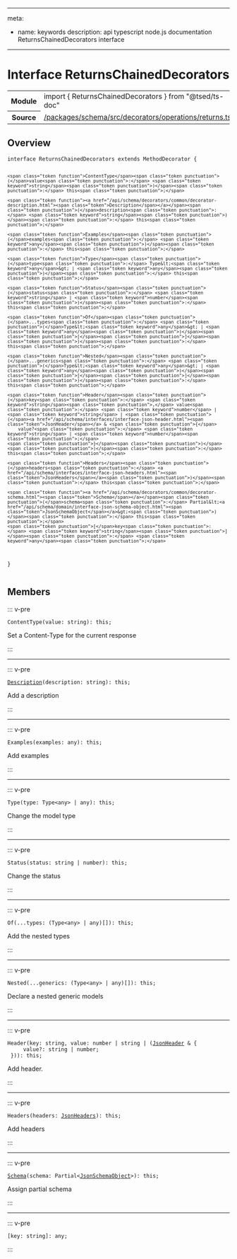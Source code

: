 
---
meta:
 - name: keywords
   description: api typescript node.js documentation ReturnsChainedDecorators interface
---
# Interface ReturnsChainedDecorators

<Badge text="Interface" type="interface"/>
<!-- Summary -->
<section class="table-features"><table class="is-full-width"><tbody><tr><th>Module</th><td><div class="lang-typescript"><span class="token keyword">import</span> { ReturnsChainedDecorators }&nbsp;<span class="token keyword">from</span>&nbsp;<span class="token string">"@tsed/ts-doc"</span></div></td></tr><tr><th>Source</th><td><a href="https://github.com/repo/blob/v1.0.0/packages/schema/src/decorators/operations/returns.ts#L0-L0">/packages/schema/src/decorators/operations/returns.ts</a></td></tr></tbody></table></section>

<!-- Overview -->
## Overview


<div class="language-typescript"><pre class="language-typescript" v-pre=""><code class="typescript-lang "><span class="token keyword">interface</span> ReturnsChainedDecorators <span class="token keyword">extends</span> MethodDecorator <span class="token punctuation">{</span>
    
    <span class="token function">ContentType</span><span class="token punctuation">(</span>value<span class="token punctuation">:</span> <span class="token keyword">string</span><span class="token punctuation">)</span><span class="token punctuation">:</span> this<span class="token punctuation">;</span>
    
    <span class="token function"><a href="/api/schema/decorators/common/decorator-description.html"><span class="token">Description</span></a></span><span class="token punctuation">(</span>description<span class="token punctuation">:</span> <span class="token keyword">string</span><span class="token punctuation">)</span><span class="token punctuation">:</span> this<span class="token punctuation">;</span>
    
    <span class="token function">Examples</span><span class="token punctuation">(</span>examples<span class="token punctuation">:</span> <span class="token keyword">any</span><span class="token punctuation">)</span><span class="token punctuation">:</span> this<span class="token punctuation">;</span>
    
    <span class="token function">Type</span><span class="token punctuation">(</span>type<span class="token punctuation">:</span> Type&lt;<span class="token keyword">any</span>&gt; | <span class="token keyword">any</span><span class="token punctuation">)</span><span class="token punctuation">:</span> this<span class="token punctuation">;</span>
    
    <span class="token function">Status</span><span class="token punctuation">(</span>status<span class="token punctuation">:</span> <span class="token keyword">string</span> | <span class="token keyword">number</span><span class="token punctuation">)</span><span class="token punctuation">:</span> this<span class="token punctuation">;</span>
    
    <span class="token function">Of</span><span class="token punctuation">(</span>...types<span class="token punctuation">:</span> <span class="token punctuation">(</span>Type&lt;<span class="token keyword">any</span>&gt; | <span class="token keyword">any</span><span class="token punctuation">)</span><span class="token punctuation">[</span><span class="token punctuation">]</span><span class="token punctuation">)</span><span class="token punctuation">:</span> this<span class="token punctuation">;</span>
    
    <span class="token function">Nested</span><span class="token punctuation">(</span>...generics<span class="token punctuation">:</span> <span class="token punctuation">(</span>Type&lt;<span class="token keyword">any</span>&gt; | <span class="token keyword">any</span><span class="token punctuation">)</span><span class="token punctuation">[</span><span class="token punctuation">]</span><span class="token punctuation">)</span><span class="token punctuation">:</span> this<span class="token punctuation">;</span>
    
    <span class="token function">Header</span><span class="token punctuation">(</span>key<span class="token punctuation">:</span> <span class="token keyword">string</span><span class="token punctuation">,</span> value<span class="token punctuation">:</span> <span class="token keyword">number</span> | <span class="token keyword">string</span> | <span class="token punctuation">(</span><a href="/api/schema/interfaces/interface-json-header.html"><span class="token">JsonHeader</span></a> & <span class="token punctuation">{</span>
        value?<span class="token punctuation">:</span> <span class="token keyword">string</span> | <span class="token keyword">number</span><span class="token punctuation">;</span>
    <span class="token punctuation">}</span><span class="token punctuation">)</span><span class="token punctuation">)</span><span class="token punctuation">:</span> this<span class="token punctuation">;</span>
    
    <span class="token function">Headers</span><span class="token punctuation">(</span>headers<span class="token punctuation">:</span> <a href="/api/schema/interfaces/interface-json-headers.html"><span class="token">JsonHeaders</span></a><span class="token punctuation">)</span><span class="token punctuation">:</span> this<span class="token punctuation">;</span>
    
    <span class="token function"><a href="/api/schema/decorators/common/decorator-schema.html"><span class="token">Schema</span></a></span><span class="token punctuation">(</span>schema<span class="token punctuation">:</span> Partial&lt;<a href="/api/schema/domain/interface-json-schema-object.html"><span class="token">JsonSchemaObject</span></a>&gt;<span class="token punctuation">)</span><span class="token punctuation">:</span> this<span class="token punctuation">;</span>
    <span class="token punctuation">[</span>key<span class="token punctuation">:</span> <span class="token keyword">string</span><span class="token punctuation">]</span><span class="token punctuation">:</span> <span class="token keyword">any</span><span class="token punctuation">;</span>
<span class="token punctuation">}</span></code></pre></div>



<!-- Members -->




## Members


::: v-pre

<div class="method-overview">
<div class="language-typescript"><pre class="language-typescript" v-pre=""><code class="typescript-lang "><span class="token function">ContentType</span><span class="token punctuation">(</span>value<span class="token punctuation">:</span> <span class="token keyword">string</span><span class="token punctuation">)</span><span class="token punctuation">:</span> this<span class="token punctuation">;</span></code></pre></div>

</div>



Set a Content-Type for the current response



:::



***



::: v-pre

<div class="method-overview">
<div class="language-typescript"><pre class="language-typescript" v-pre=""><code class="typescript-lang "><span class="token function"><a href="/api/schema/decorators/common/decorator-description.html"><span class="token">Description</span></a></span><span class="token punctuation">(</span>description<span class="token punctuation">:</span> <span class="token keyword">string</span><span class="token punctuation">)</span><span class="token punctuation">:</span> this<span class="token punctuation">;</span></code></pre></div>

</div>



Add a description



:::



***



::: v-pre

<div class="method-overview">
<div class="language-typescript"><pre class="language-typescript" v-pre=""><code class="typescript-lang "><span class="token function">Examples</span><span class="token punctuation">(</span>examples<span class="token punctuation">:</span> <span class="token keyword">any</span><span class="token punctuation">)</span><span class="token punctuation">:</span> this<span class="token punctuation">;</span></code></pre></div>

</div>



Add examples



:::



***



::: v-pre

<div class="method-overview">
<div class="language-typescript"><pre class="language-typescript" v-pre=""><code class="typescript-lang "><span class="token function">Type</span><span class="token punctuation">(</span>type<span class="token punctuation">:</span> Type&lt;<span class="token keyword">any</span>&gt; | <span class="token keyword">any</span><span class="token punctuation">)</span><span class="token punctuation">:</span> this<span class="token punctuation">;</span></code></pre></div>

</div>



Change the model type



:::



***



::: v-pre

<div class="method-overview">
<div class="language-typescript"><pre class="language-typescript" v-pre=""><code class="typescript-lang "><span class="token function">Status</span><span class="token punctuation">(</span>status<span class="token punctuation">:</span> <span class="token keyword">string</span> | <span class="token keyword">number</span><span class="token punctuation">)</span><span class="token punctuation">:</span> this<span class="token punctuation">;</span></code></pre></div>

</div>



Change the status



:::



***



::: v-pre

<div class="method-overview">
<div class="language-typescript"><pre class="language-typescript" v-pre=""><code class="typescript-lang "><span class="token function">Of</span><span class="token punctuation">(</span>...types<span class="token punctuation">:</span> <span class="token punctuation">(</span>Type&lt;<span class="token keyword">any</span>&gt; | <span class="token keyword">any</span><span class="token punctuation">)</span><span class="token punctuation">[</span><span class="token punctuation">]</span><span class="token punctuation">)</span><span class="token punctuation">:</span> this<span class="token punctuation">;</span></code></pre></div>

</div>



Add the nested types



:::



***



::: v-pre

<div class="method-overview">
<div class="language-typescript"><pre class="language-typescript" v-pre=""><code class="typescript-lang "><span class="token function">Nested</span><span class="token punctuation">(</span>...generics<span class="token punctuation">:</span> <span class="token punctuation">(</span>Type&lt;<span class="token keyword">any</span>&gt; | <span class="token keyword">any</span><span class="token punctuation">)</span><span class="token punctuation">[</span><span class="token punctuation">]</span><span class="token punctuation">)</span><span class="token punctuation">:</span> this<span class="token punctuation">;</span></code></pre></div>

</div>



Declare a nested generic models



:::



***



::: v-pre

<div class="method-overview">
<div class="language-typescript"><pre class="language-typescript" v-pre=""><code class="typescript-lang "><span class="token function">Header</span><span class="token punctuation">(</span>key<span class="token punctuation">:</span> <span class="token keyword">string</span><span class="token punctuation">,</span> value<span class="token punctuation">:</span> <span class="token keyword">number</span> | <span class="token keyword">string</span> | <span class="token punctuation">(</span><a href="/api/schema/interfaces/interface-json-header.html"><span class="token">JsonHeader</span></a> & <span class="token punctuation">{</span>
     value?<span class="token punctuation">:</span> <span class="token keyword">string</span> | <span class="token keyword">number</span><span class="token punctuation">;</span>
 <span class="token punctuation">}</span><span class="token punctuation">)</span><span class="token punctuation">)</span><span class="token punctuation">:</span> this<span class="token punctuation">;</span></code></pre></div>

</div>



Add header.



:::



***



::: v-pre

<div class="method-overview">
<div class="language-typescript"><pre class="language-typescript" v-pre=""><code class="typescript-lang "><span class="token function">Headers</span><span class="token punctuation">(</span>headers<span class="token punctuation">:</span> <a href="/api/schema/interfaces/interface-json-headers.html"><span class="token">JsonHeaders</span></a><span class="token punctuation">)</span><span class="token punctuation">:</span> this<span class="token punctuation">;</span></code></pre></div>

</div>



Add headers



:::



***



::: v-pre

<div class="method-overview">
<div class="language-typescript"><pre class="language-typescript" v-pre=""><code class="typescript-lang "><span class="token function"><a href="/api/schema/decorators/common/decorator-schema.html"><span class="token">Schema</span></a></span><span class="token punctuation">(</span>schema<span class="token punctuation">:</span> Partial&lt;<a href="/api/schema/domain/interface-json-schema-object.html"><span class="token">JsonSchemaObject</span></a>&gt;<span class="token punctuation">)</span><span class="token punctuation">:</span> this<span class="token punctuation">;</span></code></pre></div>

</div>



Assign partial schema



:::



***



::: v-pre

<div class="method-overview">
<div class="language-typescript"><pre class="language-typescript" v-pre=""><code class="typescript-lang "><span class="token punctuation">[</span>key<span class="token punctuation">:</span> <span class="token keyword">string</span><span class="token punctuation">]</span><span class="token punctuation">:</span> <span class="token keyword">any</span><span class="token punctuation">;</span></code></pre></div>

</div>



:::









